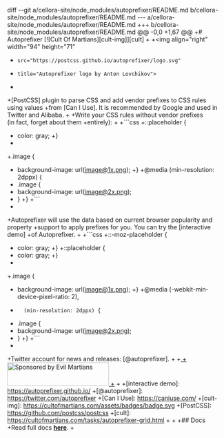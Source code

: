 diff --git a/cellora-site/node_modules/autoprefixer/README.md b/cellora-site/node_modules/autoprefixer/README.md
--- a/cellora-site/node_modules/autoprefixer/README.md
+++ b/cellora-site/node_modules/autoprefixer/README.md
@@ -0,0 +1,67 @@
+# Autoprefixer [![Cult Of Martians][cult-img]][cult]
+
+<img align="right" width="94" height="71"
+     src="https://postcss.github.io/autoprefixer/logo.svg"
+     title="Autoprefixer logo by Anton Lovchikov">
+
+[PostCSS] plugin to parse CSS and add vendor prefixes to CSS rules using values
+from [Can I Use]. It is recommended by Google and used in Twitter and Alibaba.
+
+Write your CSS rules without vendor prefixes (in fact, forget about them
+entirely):
+
+```css
+::placeholder {
+  color: gray;
+}
+
+.image {
+  background-image: url(image@1x.png);
+}
+@media (min-resolution: 2dppx) {
+  .image {
+    background-image: url(image@2x.png);
+  }
+}
+```
+
+Autoprefixer will use the data based on current browser popularity and property
+support to apply prefixes for you. You can try the [interactive demo]
+of Autoprefixer.
+
+```css
+::-moz-placeholder {
+  color: gray;
+}
+::placeholder {
+  color: gray;
+}
+
+.image {
+  background-image: url(image@1x.png);
+}
+@media (-webkit-min-device-pixel-ratio: 2),
+       (min-resolution: 2dppx) {
+  .image {
+    background-image: url(image@2x.png);
+  }
+}
+```
+
+Twitter account for news and releases: [@autoprefixer].
+
+<a href="https://evilmartians.com/?utm_source=autoprefixer">
+<img src="https://evilmartians.com/badges/sponsored-by-evil-martians.svg" alt="Sponsored by Evil Martians" width="236" height="54">
+</a>
+
+[interactive demo]: https://autoprefixer.github.io/
+[@autoprefixer]:    https://twitter.com/autoprefixer
+[Can I Use]:        https://caniuse.com/
+[cult-img]:         https://cultofmartians.com/assets/badges/badge.svg
+[PostCSS]:          https://github.com/postcss/postcss
+[cult]:             https://cultofmartians.com/tasks/autoprefixer-grid.html
+
+
+## Docs
+Read full docs **[here](https://github.com/postcss/autoprefixer#readme)**.
+
